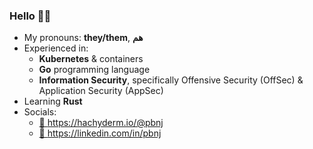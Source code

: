 ### Hello 👋🏽

- My pronouns: **they/them**, **هم**
- Experienced in:
  - **Kubernetes** & containers
  - **Go** programming language
  - **Information Security**, specifically Offensive Security (OffSec) & Application Security (AppSec)
- Learning **Rust**
- Socials:
  - <a rel="me" href="https://hachyderm.io/@pbnj">🐘 https://hachyderm.io/@pbnj</a>
  - <a href="https://linkedin.com/in/pbnj">🔗 https://linkedin.com/in/pbnj</a>
